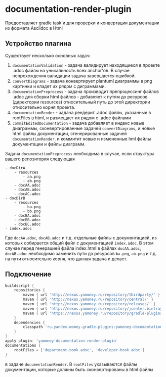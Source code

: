 # documentation-render-plugin

Предоставляет gradle task'и для проверки и конвертации документации из формата Asciidoc в Html

## Устройство плагина 

Существует несколько основных задач:

1. ```documentationValidation``` - задача валидирует находящиеся в проекте .adoc файлы на уникальность всех anchor'ов.
В случае непрохождения валидации задача завершается ошибкой.
2. ```convertDiagrams``` - задача конвертирует plantuml диаграммы в png картинки и кладет их рядом с диграммами.
3. ```documentationPreprocess``` - задача производит препроцессинг файлов .adoc для сборки html файлов - добавляет к путям до
ресурсов (директории resources) относительный путь до этой директории относительно корня проекта.
4. ```documentationRender``` - задача рендерит .adoc файлы, указанные в rootFiles в html, и размещает их рядом с .adoc файлами
5. ```commitEditedDocumentation``` - задача добавляет в индекс новые диаграммы, сконвертированные задачей ```convertDiagrams```, и
новые html файлы документации, сгенерированные задачей ```documentationRender```, и коммитит новые и измененные hml файлы документации
и файлы диаграмм.

Задача ```documentationPreprocess``` необходима в случае, если структура вашего репозитория следующая
```
- docDirA
    - resources
        - aa.png
        - ab.png
    - docAA.adoc
    - docAB.adoc
    - docAC.adoc
- docDirB
    - resources
        - ba.png
        - bb.png
    - docBA.adoc
    - docBB.adoc
    - docBC.adoc
- index.adoc
```
Где ```docAA.adoc```, ```docAB.adoc``` и т.д. отдельные файлы с документацией, из которых собирается общий файл с документацией
```index.adoc```. В этом случае перед генерацией файла index.html в файлах ```docAA.adoc```, ```docAB.adoc``` необходимо заменить
пути до ресурсов ```ba.png```, ```ab.png``` и т.д. на пути относительно корня, что данная задача и делает.

## Подключение
```groovy
buildscript {
    repositories {
        maven { url 'http://nexus.yamoney.ru/repository/thirdparty/' }
        maven { url 'http://nexus.yamoney.ru/repository/central/' }
        maven { url 'http://nexus.yamoney.ru/repository/releases/' }
        maven { url 'http://nexus.yamoney.ru/repository/jcenter.bintray.com/' }
        maven { url 'https://nexus.yamoney.ru/repository/gradle-plugins/' }
    }
    dependencies {
        classpath 'ru.yandex.money.gradle.plugins:yamoney-documentation-render-plugin:0.+'
    }
}
apply plugin: 'yamoney-documentation-render-plugin'
documentations {
    rootFiles = ['department-book.adoc', 'developer-book.adoc']
}
```

в задаче ```documentationRender```.
В ```rootFiles``` указываются файлы документации, которые должны быть сконвертированы в html файлы
